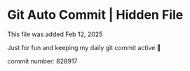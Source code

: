 # Git Auto Commit | Hidden File

This file was added Feb 12, 2025

Just for fun and keeping my daily git commit active 🤪

commit number: 828917
